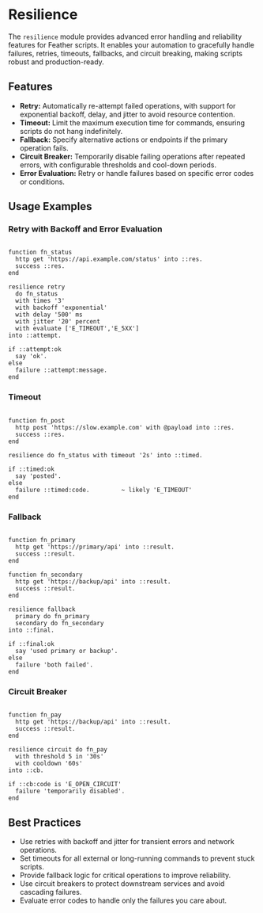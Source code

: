 # Resilience

The `resilience` module provides advanced error handling and reliability features for Feather scripts. It enables your automation to gracefully handle failures, retries, timeouts, fallbacks, and circuit breaking, making scripts robust and production-ready.

## Features

- **Retry:** Automatically re-attempt failed operations, with support for exponential backoff, delay, and jitter to avoid resource contention.
- **Timeout:** Limit the maximum execution time for commands, ensuring scripts do not hang indefinitely.
- **Fallback:** Specify alternative actions or endpoints if the primary operation fails.
- **Circuit Breaker:** Temporarily disable failing operations after repeated errors, with configurable thresholds and cool-down periods.
- **Error Evaluation:** Retry or handle failures based on specific error codes or conditions.

## Usage Examples

### Retry with Backoff and Error Evaluation

```sky

function fn_status
  http get 'https://api.example.com/status' into ::res.
  success ::res.
end

resilience retry
  do fn_status
  with times '3'
  with backoff 'exponential'
  with delay '500' ms
  with jitter '20' percent
  with evaluate ['E_TIMEOUT','E_5XX']
into ::attempt.

if ::attempt:ok
  say 'ok'.
else
  failure ::attempt:message.
end
```

### Timeout

```sky

function fn_post
  http post 'https://slow.example.com' with @payload into ::res.
  success ::res.
end

resilience do fn_status with timeout '2s' into ::timed.

if ::timed:ok
  say 'posted'.
else
  failure ::timed:code.         ~ likely 'E_TIMEOUT'
end
```

### Fallback

```sky

function fn_primary
  http get 'https://primary/api' into ::result.
  success ::result.
end

function fn_secondary
  http get 'https://backup/api' into ::result.
  success ::result.
end

resilience fallback
  primary do fn_primary
  secondary do fn_secondary
into ::final.

if ::final:ok
  say 'used primary or backup'.
else
  failure 'both failed'.
end
```

### Circuit Breaker

```sky

function fn_pay
  http get 'https://backup/api' into ::result.
  success ::result.
end

resilience circuit do fn_pay
  with threshold 5 in '30s'
  with cooldown '60s'
into ::cb.

if ::cb:code is 'E_OPEN_CIRCUIT'
  failure 'temporarily disabled'.
end
```

## Best Practices

- Use retries with backoff and jitter for transient errors and network operations.
- Set timeouts for all external or long-running commands to prevent stuck scripts.
- Provide fallback logic for critical operations to improve reliability.
- Use circuit breakers to protect downstream services and avoid cascading failures.
- Evaluate error codes to handle only the failures you care about.
